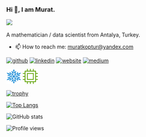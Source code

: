 ### Hi 🤘, I am Murat.

![](https://media.giphy.com/media/l0GRkJykrKi6JQSxW/giphy.gif)

A mathematician / data scientist from Antalya, Turkey.

- 📫 How to reach me: muratkoptur@yandex.com 


[<img src='https://cdn.jsdelivr.net/npm/simple-icons@3.0.1/icons/github.svg' alt='github' height='40'>](https://github.com/mrtkp9993)  [<img src='https://cdn.jsdelivr.net/npm/simple-icons@3.0.1/icons/linkedin.svg' alt='linkedin' height='40'>](https://www.linkedin.com/in/muratkoptur/)  [<img src='https://cdn.jsdelivr.net/npm/simple-icons@3.0.1/icons/icloud.svg' alt='website' height='40'>](https://muratkoptur.com)  [<img src='https://cdn.jsdelivr.net/npm/simple-icons@3.0.1/icons/medium.svg' alt='medium' height='40'>](https://medium.com/healthelligence)  

<a href='https://archiveprogram.github.com/'><img src='https://raw.githubusercontent.com/acervenky/animated-github-badges/master/assets/acbadge.gif' width='40' height='40'></a> <a href='https://docs.github.com/en/developers'><img src='https://raw.githubusercontent.com/acervenky/animated-github-badges/master/assets/devbadge.gif' width='40' height='40'></a> 

[![trophy](https://github-profile-trophy.vercel.app/?username=mrtkp9993)](https://github.com/ryo-ma/github-profile-trophy)

[![Top Langs](https://github-readme-stats.vercel.app/api/top-langs/?username=mrtkp9993)](https://github.com/anuraghazra/github-readme-stats)

![GitHub stats](https://github-readme-stats.vercel.app/api?username=mrtkp9993&show_icons=true&count_private=true)  

![Profile views](https://gpvc.arturio.dev/mrtkp9993)  
